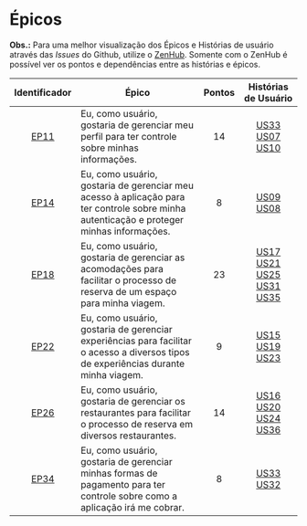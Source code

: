 # Épicos

**Obs.:** Para uma melhor visualização dos Épicos e Histórias de usuário através das *Issues* do Github, utilize o [ZenHub](https://www.zenhub.com/). Somente com o ZenHub é possível ver os pontos e dependências entre as histórias e épicos.

| Identificador | Épico | Pontos | Histórias de Usuário |
| :---: | --- |  :---: | :---: |
| [EP11](https://github.com/Requisitos-2018-2/airbnb/issues/11) | Eu, como usuário, gostaria de gerenciar meu perfil para ter controle sobre minhas informações. | 14 | [US33](https://github.com/requisitos-2018-2/airbnb/issues/33) [US07](https://github.com/requisitos-2018-2/airbnb/issues/7) [US10](https://github.com/requisitos-2018-2/airbnb/issues/10) |
| [EP14](https://github.com/Requisitos-2018-2/airbnb/issues/14) | Eu, como usuário, gostaria de gerenciar meu acesso à aplicação para ter controle sobre minha autenticação e proteger minhas informações. | 8 | [US09](https://github.com/requisitos-2018-2/airbnb/issues/9) [US08](https://github.com/requisitos-2018-2/airbnb/issues/8)|
| [EP18](https://github.com/Requisitos-2018-2/airbnb/issues/18) | Eu, como usuário, gostaria de gerenciar as acomodações para facilitar o processo de reserva de um espaço para minha viagem. | 23 | [US17](https://github.com/requisitos-2018-2/airbnb/issues/17) [US21](https://github.com/requisitos-2018-2/airbnb/issues/21) [US25](https://github.com/requisitos-2018-2/airbnb/issues/25) [US31](https://github.com/requisitos-2018-2/airbnb/issues/31) [US35](https://github.com/requisitos-2018-2/airbnb/issues/35)|
| [EP22](https://github.com/Requisitos-2018-2/airbnb/issues/22) | Eu, como usuário, gostaria de gerenciar experiências para facilitar o acesso a diversos tipos de experiências durante minha viagem. | 9 | [US15](https://github.com/requisitos-2018-2/airbnb/issues/15) [US19](https://github.com/requisitos-2018-2/airbnb/issues/19) [US23](https://github.com/requisitos-2018-2/airbnb/issues/23) |
| [EP26](https://github.com/Requisitos-2018-2/airbnb/issues/26) | Eu, como usuário, gostaria de gerenciar os restaurantes para facilitar o processo de reserva em diversos restaurantes. | 14 | [US16](https://github.com/requisitos-2018-2/airbnb/issues/16) [US20](https://github.com/requisitos-2018-2/airbnb/issues/20) [US24](https://github.com/requisitos-2018-2/airbnb/issues/24) [US36](https://github.com/requisitos-2018-2/airbnb/issues/36)|
| [EP34](https://github.com/Requisitos-2018-2/airbnb/issues/34) | Eu, como usuário, gostaria de gerenciar minhas formas de pagamento para ter controle sobre como a aplicação irá me cobrar.| 8 | [US33](https://github.com/requisitos-2018-2/airbnb/issues/33) [US32](https://github.com/requisitos-2018-2/airbnb/issues/32)|
